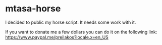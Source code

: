 # mtasa-horse
I decided to public my horse script. It needs some work with it. 

If you want to donate me a few dollars you can do it on the following link: https://www.paypal.me/preilakos?locale.x=en_US
